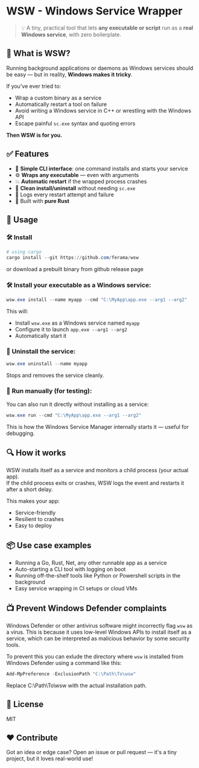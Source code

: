 # WSW - Windows Service Wrapper

> 💡 A tiny, practical tool that lets **any executable or script** run as a **real Windows service**, with zero boilerplate.


## 🚀 What is WSW?

Running background applications or daemons as Windows services should be easy — but in reality, **Windows makes it tricky**. 

If you've ever tried to:

- Wrap a custom binary as a service  
- Automatically restart a tool on failure  
- Avoid writing a Windows service in C++ or wrestling with the Windows API  
- Escape painful `sc.exe` syntax and quoting errors  

**Then WSW is for you.**


## ✅ Features

- 🧠 **Simple CLI interface**: one command installs and starts your service  
- ⚙️ **Wraps any executable** — even with arguments  
- 💥 **Automatic restart** if the wrapped process crashes  
- 🧼 **Clean install/uninstall** without needing `sc.exe`  
- 📜 Logs every restart attempt and failure  
- 💼 Built with **pure Rust** 


## 🔧 Usage

### 🛠️ Install

```powershell
# using cargo
cargo install --git https://github.com/ferama/wsw
```

or download a prebuilt binary from github release page

### 🛠️ Install your executable as a Windows service:

```powershell
wsw.exe install --name myapp --cmd "C:\MyApp\app.exe --arg1 --arg2"
```

This will:
- Install `wsw.exe` as a Windows service named `myapp`  
- Configure it to launch `app.exe --arg1 --arg2`  
- Automatically start it  


### 🧹 Uninstall the service:

```powershell
wsw.exe uninstall --name myapp
```

Stops and removes the service cleanly.

### 🧪 Run manually (for testing):

You can also run it directly without installing as a service:

```powershell
wsw.exe run --cmd "C:\MyApp\app.exe --arg1 --arg2"
```

This is how the Windows Service Manager internally starts it — useful for debugging.

## 🔍 How it works

WSW installs itself as a service and monitors a child process (your actual app).  
If the child process exits or crashes, WSW logs the event and restarts it after a short delay.

This makes your app:
- Service-friendly  
- Resilient to crashes  
- Easy to deploy  

## 📦 Use case examples

- Running a Go, Rust, Net, any other runnable app as a service  
- Auto-starting a CLI tool with logging on boot  
- Running off-the-shelf tools like Python or Powershell scripts in the background  
- Easy service wrapping in CI setups or cloud VMs  

## 📺 Prevent Windows Defender complaints

Windows Defender or other antivirus software might incorrectly flag `wsw` as a virus. This is because it uses low-level Windows APIs 
to install itself as a service, which can be interpreted as malicious behavior by some security tools.

To prevent this you can exlude the directory where `wsw` is installed from Windows Defender
using a command like this:

```powershell
Add-MpPreference -ExclusionPath "C:\Path\To\wsw"
```
Replace C:\Path\To\wsw with the actual installation path.

## 📄 License

MIT

## ❤️ Contribute

Got an idea or edge case? Open an issue or pull request — it's a tiny project, but it loves real-world use!



